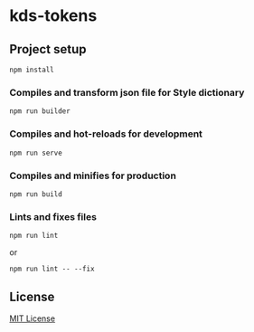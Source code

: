 # kds-tokens

## Project setup
```
npm install
```

### Compiles and transform json file for Style dictionary
```
npm run builder
```

### Compiles and hot-reloads for development
```
npm run serve
```

### Compiles and minifies for production
```
npm run build
```

### Lints and fixes files
```
npm run lint
```

or

```
npm run lint -- --fix
```

## License

[MIT License](LICENSE)